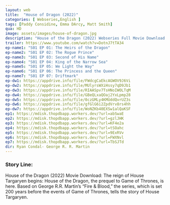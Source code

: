 ```yaml
---
layout: web
title:  "House of Dragon (2022)"
categories: [ Webseries,English ]
tags: [Paddy Considine, Emma DArcy, Matt Smith]
qua: HD
image: assets/images/house-of-dragon.jpg
description: "House of the Dragon (2022) Webseries Full Movie Download and watch online 720p low file size 500 mb."
trailer: https://www.youtube.com/watch?v=DotnJ7tTA34
ep-name1: "S01 EP 01: The Heirs of the Dragon"
ep-name2: "S01 EP 02: The Rogue Prince"
ep-name3: "S01 EP 03: Second of His Name"
ep-name4: "S01 EP 04: King of the Narrow Sea"
ep-name5: "S01 EP 05: We Light the Way"
ep-name6: "S01 EP 06: The Princess and the Queen"
ep-name7: "S01 EP 07: Driftmark"
ep-dw1: https://appdrive.info/file/FWdcgCaEkcAGWOV9J6Vi
ep-dw2: https://appdrive.info/file/MUlyrsWXiHssy7qD9Jb1
ep-dw3: https://appdrive.info/file/RIAASpv7TsHNoIWOLTqM
ep-dw4: https://appdrive.info/file/GBeQLxaQOaj2YxLpmp28
ep-dw5: https://appdrive.info/file/0czGMLy4KMUddQvrUZ3s
ep-dw6: https://appdrive.info/file/gfGlG6i2ZpdVrv8rs4hh
ep-dw7: https://appdrive.info/file/WoNZKb40EXSw1alQaKSF
ep1: https://mdisk.thopdbapp.workers.dev/?url=abSwaE
ep2: https://mdisk.thopdbapp.workers.dev/?url=gzlJHK
ep3: https://mdisk.thopdbapp.workers.dev/?url=KF4e2a
ep4: https://mdisk.thopdbapp.workers.dev/?url=tSOahc
ep5: https://mdisk.thopdbapp.workers.dev/?url=9ExRVv
ep6: https://mdisk.thopdbapp.workers.dev/?url=FWXNvl
ep7: https://mdisk.thopdbapp.workers.dev/?url=TbSJTd
dir: Ryan Condal- George R. R. Martin
---
```


### Story Line:
House of the Dragon (2022) Movie Download: The reign of House Targaryen begins: House of the Dragon, the prequel to Game of Thrones, is here. Based on George R.R. Martin’s “Fire & Blood,” the series, which is set 200 years before the events of Game of Thrones, tells the story of House Targaryen.
